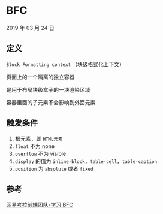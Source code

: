 # BFC

2019 年 03 月 24 日


## 定义

`Block Formatting context`  （块级格式化上下文）

页面上的一个隔离的独立容器

是用于布局块级盒子的一块渲染区域

容器里面的子元素不会影响到外面元素

## 触发条件

1. 根元素，即 `HTML元素`
2. `float` 不为 none
3. `overflow` 不为 visible
4. `display` 的值为 `inline-block`，`table-cell`，`table-caption`
5. `position` 为 `absolute` 或者 `fixed`

## 参考

[网易考拉前端团队-学习 BFC](https://juejin.im/post/59b73d5bf265da064618731d)
